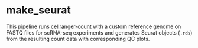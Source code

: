 # make_seurat

This pipeline runs [cellranger-count](https://support.10xgenomics.com/single-cell-gene-expression/software/pipelines/latest/using/count) with a custom reference genome on FASTQ files for scRNA-seq experiments and generates Seurat objects (`.rds`) from the resulting count data with corresponding QC plots. 




